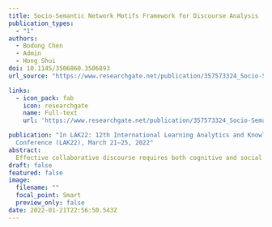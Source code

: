 ```yaml
---
title: Socio-Semantic Network Motifs Framework for Discourse Analysis
publication_types:
  - "1"
authors:
  - Bodong Chen
  - Admin
  - Hong Shui
doi: 10.1145/3506860.3506893
url_source: "https://www.researchgate.net/publication/357573324_Socio-Semantic_Network_Motifs_Framework_for_Discourse_Analysis"

links:
  - icon_pack: fab
    icon: researchgate
    name: Full-text
    url: 'https://www.researchgate.net/publication/357573324_Socio-Semantic_Network_Motifs_Framework_for_Discourse_Analysis'

publication: "In LAK22: 12th International Learning Analytics and Knowledge
  Conference (LAK22), March 21–25, 2022"
abstract: 
  Effective collaborative discourse requires both cognitive and social engagement of students. To investigate complex socio-cognitive dynamics in collaborative discourse, this paper proposes to model collaborative discourse as a socio-semantic network (SSN) and then use network motifs – defined as recurring, significant subgraphs – to characterize the network and hence the discourse. To demonstrate the utility of our SSN motifs framework, we applied it to a sample dataset. While more work needs to be done, the SSN motifs framework shows promise as a novel, theoretically informed approach to discourse analysis.
draft: false
featured: false
image:
  filename: ""
  focal_point: Smart
  preview_only: false
date: 2022-01-21T22:56:50.543Z
---
```

